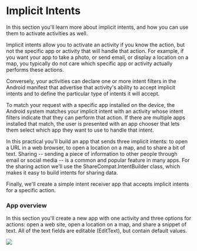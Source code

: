 # Implicit Intents

In this section you'll learn more about implicit intents, and how you can use them to activate activities as well.

Implicit intents allow you to activate an activity if you know the action, but not the specific app or activity that will handle that action. For example, if you want your app to take a photo, or send email, or display a location on a map, you typically do not care which specific app or activity actually performs these actions.

Conversely, your activities can declare one or more intent filters in the Android manifest that advertise that activity's ability to accept implicit intents and to define the particular type of intents it will accept.

To match your request with a specific app installed on the device, the Android system matches your implicit intent with an activity whose intent filters indicate that they can perform that action. If there are multiple apps installed that match, the user is presented with an app chooser that lets them select which app they want to use to handle that intent.

In this practical you'll build an app that sends three implicit intents: to open a URL in a web browser, to open a location on a map, and to share a bit of text. Sharing -- sending a piece of information to other people through email or social media -- is a common and popular feature in many apps. For the sharing action we'll use the ShareCompat.IntentBuilder class, which makes it easy to build intents for sharing data.

Finally, we'll create a simple intent receiver app that accepts implicit intents for a specific action.

### App overview

In this section you'll create a new app with one activity and three options for actions: open a web site, open a location on a map, and share a snippet of text. All of the text fields are editable (EditText), but contain default values.

![](https://google-developer-training.github.io/android-developer-fundamentals-course-practicals/images/2_3_P_images/pv_implicitintents-screenshot.png)

